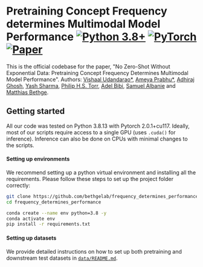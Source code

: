 # Pretraining Concept Frequency determines Multimodal Model Performance [![Python 3.8+](https://img.shields.io/badge/python-3.8+-blue.svg)](https://www.python.org/downloads/release/python-360/) [![PyTorch](https://img.shields.io/badge/PyTorch-grey.svg?logo=PyTorch)](https://pytorch.org/blog/pytorch-1.9-released/) [![Paper](http://img.shields.io/badge/paper-arxiv.2211.16198-B31B1B.svg)](https://arxiv.org/abs/2211.16198)

This is the official codebase for the paper, "No Zero-Shot Without Exponential Data: Pretraining Concept Frequency Determines Multimodal Model Performance".
Authors: [Vishaal Udandarao*](http://vishaal27.github.io/), [Ameya Prabhu*](https://drimpossible.github.io/), [Adhiraj Ghosh](https://adhirajghosh.github.io/), [Yash Sharma](https://www.yash-sharma.com/), [Philip H.S. Torr](https://scholar.google.com/citations?user=kPxa2w0AAAAJ&hl=en), [Adel Bibi](https://www.adelbibi.com/), [Samuel Albanie](http://samuelalbanie.com/) and [Matthias Bethge](https://scholar.google.com/citations?user=0z0fNxUAAAAJ). 

## Getting started
All our code was tested on Python 3.8.13 with Pytorch 2.0.1+cu117. Ideally, most of our scripts require access to a single GPU (uses `.cuda()` for inference). Inference can also be done on CPUs with minimal changes to the scripts.

#### Setting up environments
We recommend setting up a python virtual environment and installing all the requirements. Please follow these steps to set up the project folder correctly:

```bash
git clone https://github.com/bethgelab/frequency_determines_performance.git
cd frequency_determines_performance

conda create --name env python=3.8 -y
conda activate env
pip install -r requirements.txt
```

#### Setting up datasets
We provide detailed instructions on how to set up both pretraining and downstream test datasets in [`data/README.md`](https://github.com/bethgelab/frequency_determines_performance/blob/main/data/README.md).
